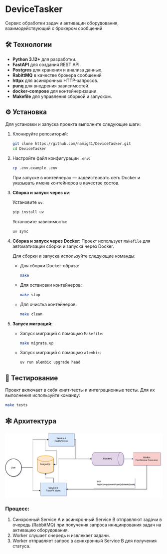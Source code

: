 # DeviceTasker

Сервис обработки задач и активации оборудования, взаимодействующий с брокером сообщений

## 🛠️ Технологии

- **Python 3.12+** для разработки.
- **FastAPI** для создания REST API.
- **Postgres** для хранения и анализа данных.
- **RabittMQ** в качестве брокера сообщений
- **httpx** для асинхронных HTTP-запросов.
- **punq** для внедрения зависимостей.
- **docker-compose** для контейнеризации.
- **Makefile** для управления сборкой и запуском.

## ⚙️ Установка

Для установки и запуска проекта выполните следующие шаги:

1. Клонируйте репозиторий:
    ```bash
    git clone https://github.com/namig41/DeviceTasker.git
    cd DeviceTasker
    ```

2. Настройте файл конфигурации `.env`:
    ```bash
    cp .env.example .env
    ```

    При запуске в контейнерах — задействовать сеть Docker и указывать имена контейнеров в качестве хостов.

3. **Сборка и запуск через uv**:

    Установите `uv`:

    ```bash
    pip install uv
    ```
    Установите зависимости:

    ```bash
    uv sync
    ```

4. **Сборка и запуск через Docker**:
    Проект использует `Makefile` для автоматизации сборки и запуска через Docker.

    Для сборки и запуска используйте следующие команды:

    - Для сборки Docker-образа:
      ```bash
      make
      ```

    - Для остановки контейнеров:
      ```bash
      make stop
      ```

    - Для очистка контейнеров:
      ```bash
      make clean
      ```

5. **Запуск миграций**:

    - Запуск миграций с помощью `Makefile`:
      ```bash
      make migrate.up
      ```

    - Запуск миграций с помощью `alembic`:
      ```bash
      uv run alembic upgrade head
      ```

## 🧪 Тестирование

Проект включает в себя юнит-тесты и интеграционные тесты. Для их выполнения используйте команду:

```bash
make tests
```

## 🕸 Архитектура

![Architecture Diagram](assets/architecture.png)

### Процесс:

1. Синхронный Service A и асинхронный Service B отправляют задачи в очередь (RabbitMQ) при получения запроса инициирования задач на активацию оборудования.
2. Worker слушает очередь и извлекает задачи.
3. Worker отправляет запрос в асинхронный Service B для получения статуса.
